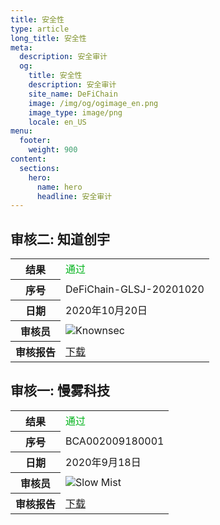 ```yaml
---
title: 安全性
type: article
long_title: 安全性
meta:
  description: 安全审计
  og:
    title: 安全性
    description: 安全审计
    site_name: DeFiChain
    image: /img/og/ogimage_en.png
    image_type: image/png
    locale: en_US
menu:
  footer:
    weight: 900
content:
  sections:
    hero:
      name: hero
      headline: 安全审计
---
```


## 审核二: 知道创宇

<table>
  <tr>
    <th>结果</th>
    <td>
      <span style="color:#02B31B;">通过</span>
    </td>
  </tr>
  <tr>
    <th>序号</th>
    <td>DeFiChain-GLSJ-20201020</td>
  </tr>
  <tr>
    <th>日期</th>
    <td>2020年10月20日</td>
  </tr>
  <tr>
    <th>审核员</th>
    <td>
      <img class="cert-link" src="/img/external/logo-knownsec.png" srcset="/img/external/logo-knownsec.png 1x, /img/external/logo-knownsec@2x.png 2x" alt="Knownsec">
    </td>
  </tr>
  <tr>
    <th>审核报告</th>
    <td>
      <a href="/downloads/DeFiChain-Security-Audit-Report-V1.pdf" target="_blank">下载</a>
    </td>
  </tr>
</table>

## 审核一: 慢雾科技

<table>
  <tr>
    <th>结果</th>
    <td>
      <span style="color:#02B31B;">通过</span>
    </td>
  </tr>
  <tr>
    <th>序号</th>
    <td>BCA002009180001</td>
  </tr>
  <tr>
    <th>日期</th>
    <td>2020年9月18日</td>
  </tr>
  <tr>
    <th>审核员</th>
    <td>
      <img class="cert-link" src="/img/external/logo-slowmist.png" srcset="/img/external/logo-slowmist.png 1x, /img/external/logo-slowmist@2x.png 2x" alt="Slow Mist">
    </td>
  </tr>
  <tr>
    <th>审核报告</th>
    <td>
      <a href="/downloads/defichain-security-audit-slowmist.pdf" target="_blank">下载</a>
    </td>
  </tr>
</table>